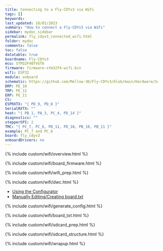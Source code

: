 ```yaml
---
title: Connecting to a Fly-CDYv3 via WiFi
tags: []
keywords: 
last_updated: 18/01/2023
summary: "How to connect a Fly-CDYv3 via WiFi"
sidebar: mydoc_sidebar
permalink: fly_cdyv3_connected_wifi.html
folder: mydoc
comments: false
toc: false
datatable: true
boardname: Fly-CDYv3
mcu: STM32F407VGT6
firmware: firmware-stm32f4-wifi.bin
wifi: ESP32
module: onboard
schematic: https://github.com/Mellow-3D/Fly-CDYv3/blob/main/Hardware/Schematic.pdf
DRP: PE_10
TRP: PE_12
ERP: PE_11
CS:
ESPRXTX: "{ PD_9, PD_8 }"
SerialRXTX: ""
heat: "{ PB_1, PA_3, PC_4, PD_14 }"
diagnostics: ""
stepperSPI: 2
TMC: "{ PC_7, PC_6, PD_11, PD_10, PB_10, PB_11 }"
example: PC_7 and PC_6
board: fly_cdyv3
onboardDrivers: no
---
```


{% include custom/wifi/overview.html %}

{% include custom/wifi/board_firmware.html %}

{% include custom/wifi/wifi_prep.html %}

{% include custom/wifi/dwc.html %}

<ul id="profileTabs" class="nav nav-tabs">
    <li class="active"><a class="noCrossRef" href="#generate" data-toggle="tab">Using the Configurator</a></li>
    <li><a class="noCrossRef" href="#manual" data-toggle="tab">Manually Editing/Creating board.txt</a></li>
</ul>
  <div class="tab-content">
<div role="tabpanel" class="tab-pane active" id="generate" markdown="1">

{% include custom/wifi/generate_config.html %}

</div>

<div role="tabpanel" class="tab-pane" id="manual" markdown="1">

{% include custom/wifi/board_txt.html %}

</div>

</div>

{% include custom/wifi/sdcard_prep.html %}

{% include custom/wifi/sdcard_structure.html %}

{% include custom/wifi/wrapup.html %}
